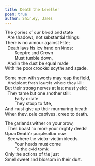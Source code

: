```yaml
---
title: Death the Leveller
poem: true
author: Shirley, James
---
```

The glories of our blood and state  
&nbsp; Are shadows, not substantial things;  
There is no armour against Fate;  
&nbsp; Death lays his icy hand on kings:  
&nbsp;&nbsp;&nbsp;&nbsp;&nbsp;&nbsp;&nbsp; Sceptre and Crown  
&nbsp;&nbsp;&nbsp;&nbsp;&nbsp;&nbsp;&nbsp; Must tumble down,  
&nbsp; And in the dust be equal made  
With the poor crook&egrave;d scythe and spade.  

Some men with swords may reap the field,  
&nbsp; And plant fresh laurels where they kill:  
But their strong nerves at last must yield;  
&nbsp; They tame but one another still:  
&nbsp;&nbsp;&nbsp;&nbsp;&nbsp;&nbsp;&nbsp; Early or late  
&nbsp;&nbsp;&nbsp;&nbsp;&nbsp;&nbsp;&nbsp; They stoop to fate,  
And must give up their murmuring breath  
When they, pale captives, creep to death.  

The garlands wither on your brow,  
&nbsp; Then boast no more your mighty deeds!  
Upon Death's purple altar now  
&nbsp; See where the victor-victim bleeds.  
&nbsp;&nbsp;&nbsp;&nbsp;&nbsp;&nbsp;&nbsp; Your heads must come  
&nbsp;&nbsp;&nbsp;&nbsp;&nbsp;&nbsp;&nbsp; To the cold tomb:  
Only the actions of the just  
Smell sweet and blossom in their dust.<br />

